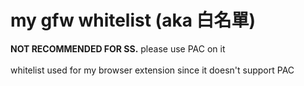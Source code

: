 # my gfw whitelist (aka 白名單)
**NOT RECOMMENDED FOR SS.** please use PAC on it\
\
whitelist used for my browser extension since it doesn't support PAC
